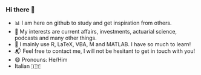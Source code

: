 ### Hi there 👋

- :bar_chart: I am here on github to study and get inspiration from others.
- :green_book: My interests are current affairs, investments, actuarial science, podcasts and many other things.
- :rocket: I mainly use R, LaTeX, VBA, M and MATLAB. I have so much to learn!
- :mailbox_with_mail: Feel free to contact me, I will not be hesitant to get in touch with you!
- 😄 Pronouns: He/Him
- Italian :it:
